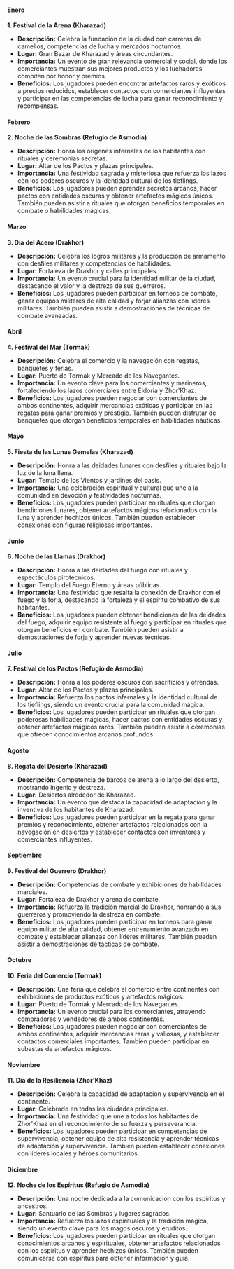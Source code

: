 #### Enero

**1. Festival de la Arena (Kharazad)**

- **Descripción:** Celebra la fundación de la ciudad con carreras de camellos, competencias de lucha y mercados nocturnos.
- **Lugar:** Gran Bazar de Kharazad y áreas circundantes.
- **Importancia:** Un evento de gran relevancia comercial y social, donde los comerciantes muestran sus mejores productos y los luchadores compiten por honor y premios.
- **Beneficios:** Los jugadores pueden encontrar artefactos raros y exóticos a precios reducidos, establecer contactos con comerciantes influyentes y participar en las competencias de lucha para ganar reconocimiento y recompensas.

#### Febrero

**2. Noche de las Sombras (Refugio de Asmodia)**

- **Descripción:** Honra los orígenes infernales de los habitantes con rituales y ceremonias secretas.
- **Lugar:** Altar de los Pactos y plazas principales.
- **Importancia:** Una festividad sagrada y misteriosa que refuerza los lazos con los poderes oscuros y la identidad cultural de los tieflings.
- **Beneficios:** Los jugadores pueden aprender secretos arcanos, hacer pactos con entidades oscuras y obtener artefactos mágicos únicos. También pueden asistir a rituales que otorgan beneficios temporales en combate o habilidades mágicas.

#### Marzo

**3. Día del Acero (Drakhor)**

- **Descripción:** Celebra los logros militares y la producción de armamento con desfiles militares y competencias de habilidades.
- **Lugar:** Fortaleza de Drakhor y calles principales.
- **Importancia:** Un evento crucial para la identidad militar de la ciudad, destacando el valor y la destreza de sus guerreros.
- **Beneficios:** Los jugadores pueden participar en torneos de combate, ganar equipos militares de alta calidad y forjar alianzas con líderes militares. También pueden asistir a demostraciones de técnicas de combate avanzadas.

#### Abril

**4. Festival del Mar (Tormak)**

- **Descripción:** Celebra el comercio y la navegación con regatas, banquetes y ferias.
- **Lugar:** Puerto de Tormak y Mercado de los Navegantes.
- **Importancia:** Un evento clave para los comerciantes y marineros, fortaleciendo los lazos comerciales entre Eldoria y Zhor'Khaz.
- **Beneficios:** Los jugadores pueden negociar con comerciantes de ambos continentes, adquirir mercancías exóticas y participar en las regatas para ganar premios y prestigio. También pueden disfrutar de banquetes que otorgan beneficios temporales en habilidades náuticas.

#### Mayo

**5. Fiesta de las Lunas Gemelas (Kharazad)**

- **Descripción:** Honra a las deidades lunares con desfiles y rituales bajo la luz de la luna llena.
- **Lugar:** Templo de los Vientos y jardines del oasis.
- **Importancia:** Una celebración espiritual y cultural que une a la comunidad en devoción y festividades nocturnas.
- **Beneficios:** Los jugadores pueden participar en rituales que otorgan bendiciones lunares, obtener artefactos mágicos relacionados con la luna y aprender hechizos únicos. También pueden establecer conexiones con figuras religiosas importantes.

#### Junio

**6. Noche de las Llamas (Drakhor)**

- **Descripción:** Honra a las deidades del fuego con rituales y espectáculos pirotécnicos.
- **Lugar:** Templo del Fuego Eterno y áreas públicas.
- **Importancia:** Una festividad que resalta la conexión de Drakhor con el fuego y la forja, destacando la fortaleza y el espíritu combativo de sus habitantes.
- **Beneficios:** Los jugadores pueden obtener bendiciones de las deidades del fuego, adquirir equipo resistente al fuego y participar en rituales que otorgan beneficios en combate. También pueden asistir a demostraciones de forja y aprender nuevas técnicas.

#### Julio

**7. Festival de los Pactos (Refugio de Asmodia)**

- **Descripción:** Honra a los poderes oscuros con sacrificios y ofrendas.
- **Lugar:** Altar de los Pactos y plazas principales.
- **Importancia:** Refuerza los pactos infernales y la identidad cultural de los tieflings, siendo un evento crucial para la comunidad mágica.
- **Beneficios:** Los jugadores pueden participar en rituales que otorgan poderosas habilidades mágicas, hacer pactos con entidades oscuras y obtener artefactos mágicos raros. También pueden asistir a ceremonias que ofrecen conocimientos arcanos profundos.

#### Agosto

**8. Regata del Desierto (Kharazad)**

- **Descripción:** Competencia de barcos de arena a lo largo del desierto, mostrando ingenio y destreza.
- **Lugar:** Desiertos alrededor de Kharazad.
- **Importancia:** Un evento que destaca la capacidad de adaptación y la inventiva de los habitantes de Kharazad.
- **Beneficios:** Los jugadores pueden participar en la regata para ganar premios y reconocimiento, obtener artefactos relacionados con la navegación en desiertos y establecer contactos con inventores y comerciantes influyentes.

#### Septiembre

**9. Festival del Guerrero (Drakhor)**

- **Descripción:** Competencias de combate y exhibiciones de habilidades marciales.
- **Lugar:** Fortaleza de Drakhor y arena de combate.
- **Importancia:** Refuerza la tradición marcial de Drakhor, honrando a sus guerreros y promoviendo la destreza en combate.
- **Beneficios:** Los jugadores pueden participar en torneos para ganar equipo militar de alta calidad, obtener entrenamiento avanzado en combate y establecer alianzas con líderes militares. También pueden asistir a demostraciones de tácticas de combate.

#### Octubre

**10. Feria del Comercio (Tormak)**

- **Descripción:** Una feria que celebra el comercio entre continentes con exhibiciones de productos exóticos y artefactos mágicos.
- **Lugar:** Puerto de Tormak y Mercado de los Navegantes.
- **Importancia:** Un evento crucial para los comerciantes, atrayendo compradores y vendedores de ambos continentes.
- **Beneficios:** Los jugadores pueden negociar con comerciantes de ambos continentes, adquirir mercancías raras y valiosas, y establecer contactos comerciales importantes. También pueden participar en subastas de artefactos mágicos.

#### Noviembre

**11. Día de la Resiliencia (Zhor'Khaz)**

- **Descripción:** Celebra la capacidad de adaptación y supervivencia en el continente.
- **Lugar:** Celebrado en todas las ciudades principales.
- **Importancia:** Una festividad que une a todos los habitantes de Zhor'Khaz en el reconocimiento de su fuerza y perseverancia.
- **Beneficios:** Los jugadores pueden participar en competencias de supervivencia, obtener equipo de alta resistencia y aprender técnicas de adaptación y supervivencia. También pueden establecer conexiones con líderes locales y héroes comunitarios.

#### Diciembre

**12. Noche de los Espíritus (Refugio de Asmodia)**

- **Descripción:** Una noche dedicada a la comunicación con los espíritus y ancestros.
- **Lugar:** Santuario de las Sombras y lugares sagrados.
- **Importancia:** Refuerza los lazos espirituales y la tradición mágica, siendo un evento clave para los magos oscuros y eruditos.
- **Beneficios:** Los jugadores pueden participar en rituales que otorgan conocimientos arcanos y espirituales, obtener artefactos relacionados con los espíritus y aprender hechizos únicos. También pueden comunicarse con espíritus para obtener información y guía.